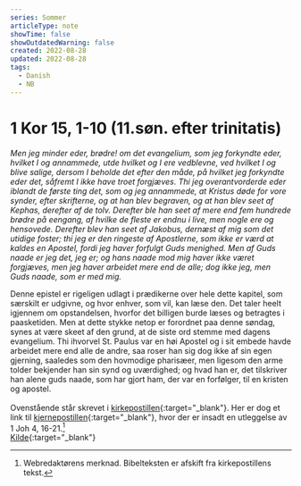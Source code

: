 ```yaml
---
series: Sommer
articleType: note
showTime: false
showOutdatedWarning: false
created: 2022-08-28
updated: 2022-08-28
tags:
  - Danish
  - NB
---
```


# 1 Kor 15, 1-10 (11.søn. efter trinitatis)
_Men jeg minder eder, brødre! om det evangelium, som jeg forkyndte eder, hvilket I og annammede, utde hvilket og I ere vedblevne, ved hvilket I og blive salige, dersom I beholde det efter den måde, på hvilket jeg forkyndte eder det, såfremt I ikke have troet forgjæves. Thi jeg overantvorderde eder iblandt de første ting det, som og jeg annammede, at Kristus døde for vore synder, efter skrifterne, og at han blev begraven, og at han blev seet af Kephas, derefter af de tolv. Derefter ble han seet af mere end fem hundrede brødre på eengang, af hvilke de fleste er endnu i live, men nogle ere og hensovede. Derefter blev han seet af Jakobus, dernæst af mig som det utidige foster; thi jeg er den ringeste af Apostlerne, som ikke er værd at kaldes en Apostel, fordi jeg haver forfulgt Guds menighed. Men af Guds naade er jeg det, jeg er; og hans naade mod mig haver ikke været forgjæves, men jeg haver arbeidet mere end de alle; dog ikke jeg, men Guds naade, som er med mig._

Denne epistel er rigeligen udlagt i prædikerne over hele dette kapitel, som særskilt er udgivne, og hvor enhver, som vil, kan læse den. Det taler heelt igjennem om opstandelsen, hvorfor det billigen burde læses og betragtes i paasketiden. Men at dette stykke netop er forordnet paa denne søndag, synes at være skeet af den grund, at de siste ord stemme med dagens evangelium. Thi ihvorvel St. Paulus var en høi Apostel og i sit embede havde arbeidet mere end alle de andre, saa roser han sig dog ikke af sin egen gjerning, saaledes som den hovmodige pharisæer, men ligesom den arme tolder bekjender han sin synd og uværdighed; og hvad han er, det tilskriver han alene guds naade, som har gjort ham, der var en forfølger, til en kristen og apostel.  
&nbsp;  
Ovenstående står skrevet i [kirkepostillen](https://www.nb.no/items/1ac135aafa043b78d331eaabe3acb866?page=1363){:target="_blank"}. Her er dog et link til [kjernepostillen](https://www.nb.no/items/2ef88f973ea4f2998038be780a622012?page=969){:target="_blank"}, hvor der er insadt en utleggelse av 1 Joh 4, 16-21.[^1] 
&nbsp;  
[Kilde](https://www.nb.no/items/1ac135aafa043b78d331eaabe3acb866?page=1149){:target="_blank"}

[^1]: Webredaktørens merknad. Bibelteksten er afskift fra kirkepostillens tekst.

<!-- 
Dr. Martin Luther's Church-Postil 
Original source: https://lutherdansk.dk
by Priest Finn B. Andersen.
Copied and processed into md-format 
by lovkyndig 2023.
-->